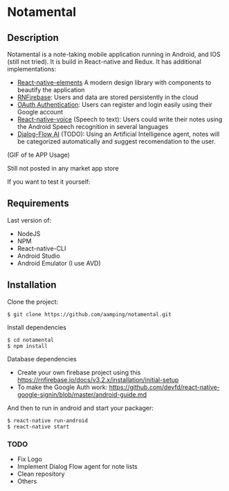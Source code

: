 # Notamental
## Description
Notamental is a note-taking mobile application running in Android, and IOS (still not tried). It is build in React-native and Redux. It has additional implementations:
- [React-native-elements](https://github.com/react-native-training/react-native-elements/) A modern design library with components to beautify the application
- [RNFirebase](https://github.com/invertase/react-native-firebase): Users and data are stored persistently in the cloud
- [OAuth Authentication](https://github.com/devfd/react-native-google-signin): Users can register and login easily using their Google account
- [React-native-voice](https://github.com/wenkesj/react-native-voice) (Speech to text): Users could write their notes using the Android Speech recognition in several languages
- [Dialog-Flow AI](https://dialogflow.com/) (TODO): Using an Artificial Intelligence agent, notes will be categorized automatically and suggest recomendation to the user.

(GIF of te APP Usage)

Still not posted in any market app store

If you want to test it yourself:

## Requirements
Last version of:
- NodeJS
- NPM
- React-native-CLI
- Android Studio
- Android Emulator (I use AVD)

## Installation

Clone the project:
```
$ git clone https://github.com/aamping/notamental.git
```
Install dependencies
```
$ cd notamental
$ npm install
```
Database dependencies
- Create your own firebase project using this
https://rnfirebase.io/docs/v3.2.x/installation/initial-setup
- To make the Google Auth work:
https://github.com/devfd/react-native-google-signin/blob/master/android-guide.md

And then to run in android and start your packager:
```
$ react-native run-android
$ react-native start
```

### TODO
- Fix Logo
- Implement Dialog Flow agent for note lists
- Clean repository
- Others



